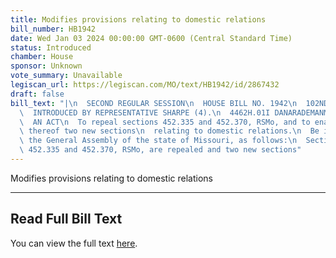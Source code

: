 ```yaml
---
title: Modifies provisions relating to domestic relations
bill_number: HB1942
date: Wed Jan 03 2024 00:00:00 GMT-0600 (Central Standard Time)
status: Introduced
chamber: House
sponsor: Unknown
vote_summary: Unavailable
legiscan_url: https://legiscan.com/MO/text/HB1942/id/2867432
draft: false
bill_text: "|\n  SECOND REGULAR SESSION\n  HOUSE BILL NO. 1942\n  102ND GENERAL ASSEMBLY\n\
  \  INTRODUCED BY REPRESENTATIVE SHARPE (4).\n  4462H.01I DANARADEMANMILLER,ChiefClerk\n\
  \  AN ACT\n  To repeal sections 452.335 and 452.370, RSMo, and to enact in lieu\
  \ thereof two new sections\n  relating to domestic relations.\n  Be it enacted by\
  \ the General Assembly of the state of Missouri, as follows:\n  Section A. Sections\
  \ 452.335 and 452.370, RSMo, are repealed and two new sections"
---
```

Modifies provisions relating to domestic relations

---

## Read Full Bill Text

You can view the full text [here](https://legiscan.com/MO/text/HB1942/id/2867432).
